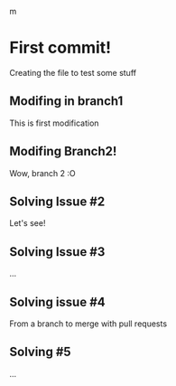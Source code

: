 m
# First commit!

Creating the file to test some stuff

## Modifing in branch1

This is first modification

## Modifing Branch2!

Wow, branch 2 :O

## Solving Issue #2

Let's see!

## Solving Issue #3

...

## Solving issue #4

From a branch to merge with pull requests

## Solving #5

...
